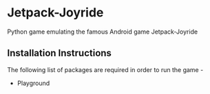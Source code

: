 # Jetpack-Joyride
Python game emulating the famous Android game Jetpack-Joyride

## Installation Instructions
The following list of packages are required in order to run the game -

- Playground 